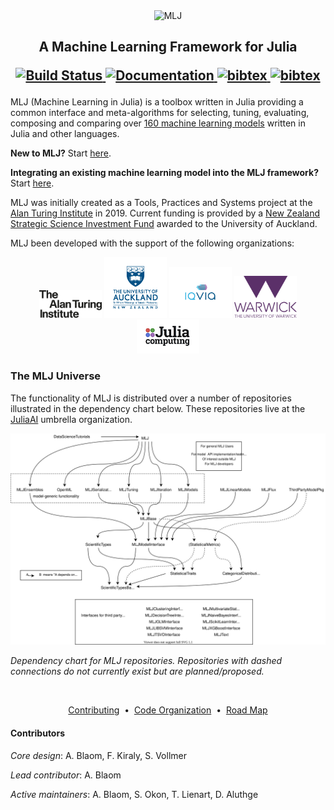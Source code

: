 <div align="center">
    <img src="material/MLJLogo2.svg" alt="MLJ" width="200">
</div>

<h2 align="center">A Machine Learning Framework for Julia
<p align="center">
  <a href="https://github.com/alan-turing-institute/MLJ.jl/actions">
    <img src="https://github.com/alan-turing-institute/MLJ.jl/workflows/CI/badge.svg"
         alt="Build Status">
  </a>
  <a href="https://alan-turing-institute.github.io/MLJ.jl/dev/">
    <img src="https://img.shields.io/badge/docs-stable-blue.svg"
         alt="Documentation">
  </a>
  <a href="https://opensource.org/licenses/MIT">
    <img src="https://img.shields.io/badge/License-MIT-yelllow"
       alt="bibtex">
  </a>
  <a href="BIBLIOGRAPHY.md">
    <img src="https://img.shields.io/badge/cite-BibTeX-blue"
       alt="bibtex">
  </a>

</p>
</h2>


MLJ (Machine Learning in Julia) is a toolbox written in Julia
providing a common interface and meta-algorithms for selecting,
tuning, evaluating, composing and comparing over [160 machine learning
models](https://alan-turing-institute.github.io/MLJ.jl/dev/list_of_supported_models/)
written in Julia and other languages.

**New to MLJ?** Start [here](https://alan-turing-institute.github.io/MLJ.jl/dev/).

**Integrating an existing machine learning model into the MLJ
framework?** Start [here](https://alan-turing-institute.github.io/MLJ.jl/dev/quick_start_guide_to_adding_models/).

MLJ was initially created as a Tools, Practices and Systems project at
the [Alan Turing Institute](https://www.turing.ac.uk/)
in 2019. Current funding is provided by a [New Zealand Strategic
Science Investment
Fund](https://www.mbie.govt.nz/science-and-technology/science-and-innovation/funding-information-and-opportunities/investment-funds/strategic-science-investment-fund/ssif-funded-programmes/university-of-auckland/)
awarded to the University of Auckland.

MLJ been developed with the support of the following organizations:

<div align="center">
    <img src="material/Turing_logo.png" width = 100/>
    <img src="material/UoA_logo.png" width = 100/>
    <img src="material/IQVIA_logo.png" width = 100/>
    <img src="material/warwick.png" width = 100/>
    <img src="material/julia.png" width = 100/>
</div>


### The MLJ Universe

The functionality of MLJ is distributed over a number of repositories
illustrated in the dependency chart below. These repositories live at
the [JuliaAI](https://github.com/JuliaAI) umbrella organization.

<div align="center">
    <img src="material/MLJ_stack.svg" alt="Dependency Chart">
</div>

*Dependency chart for MLJ repositories. Repositories with dashed
connections do not currently exist but are planned/proposed.*

<br>
<p align="center">
<a href="CONTRIBUTING.md">Contributing</a> &nbsp;•&nbsp; 
<a href="ORGANIZATION.md">Code Organization</a> &nbsp;•&nbsp;
<a href="ROADMAP.md">Road Map</a> 
</br>

#### Contributors

*Core design*: A. Blaom, F. Kiraly, S. Vollmer

*Lead contributor*: A. Blaom

*Active maintainers*: A. Blaom, S. Okon, T. Lienart, D. Aluthge



